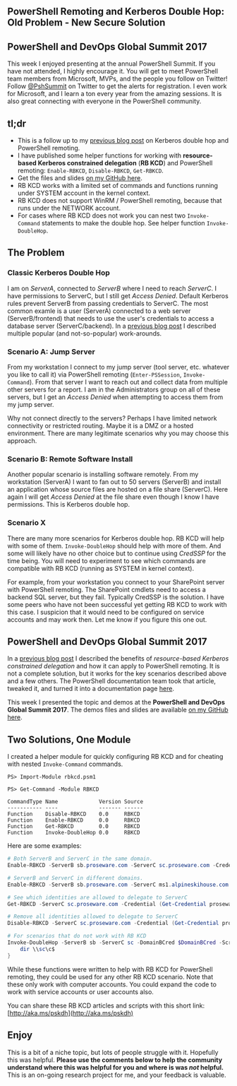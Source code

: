 ## PowerShell Remoting and Kerberos Double Hop: Old Problem - New Secure Solution

## PowerShell and DevOps Global Summit 2017

This week I enjoyed presenting at the annual PowerShell Summit.
If you have not attended, I highly encourage it.
You will get to meet PowerShell team members from Microsoft, MVPs, and the people you follow on Twitter!
Follow [@PshSummit](https://twitter.com/PSHSummit) on Twitter to get the alerts for registration.
I even work for Microsoft, and I learn a ton every year from the amazing sessions.
It is also great connecting with everyone in the PowerShell community.

## tl;dr
* This is a follow up to my [previous blog post](https://blogs.technet.microsoft.com/ashleymcglone/2016/08/30/powershell-remoting-kerberos-double-hop-solved-securely/) on Kerberos double hop and PowerShell remoting.
* I have published some helper functions for working with **resource-based Kerberos constrained delegation** (**RB KCD**) and PowerShell remoting: `Enable-RBKCD`, `Disable-RBKCD`, `Get-RBKCD`.
* Get the files and slides [on my GitHub here](https://github.com/GoateePFE/PshSummit2017).
* RB KCD works with a limited set of commands and functions running under SYSTEM account in the kernel context.
* RB KCD does not support WinRM / PowerShell remoting, because that runs under the NETWORK account.
* For cases where RB KCD does not work you can nest two `Invoke-Command` statements to make the double hop. See helper function `Invoke-DoubleHop`.

## The Problem
### Classic Kerberos Double Hop
I am on *ServerA*, connected to *ServerB* where I need to reach *ServerC*.
I have permissions to ServerC, but I still get *Access Denied*.
Default Kerberos rules prevent ServerB from passing credentials to ServerC.
The most common examle is a user (ServerA) connected to a web server (ServerB/frontend) that needs to use the user's credentials to access a database server (ServerC/backend).
In a [previous blog post](https://blogs.technet.microsoft.com/ashleymcglone/2016/08/30/powershell-remoting-kerberos-double-hop-solved-securely/) I described multiple popular (and not-so-popular) work-arounds.

### Scenario A: Jump Server
From my workstation I connect to my jump server (tool server, etc. whatever you like to call it) via PowerShell remoting (`Enter-PSSession`, `Invoke-Command`).
From that server I want to reach out and collect data from multiple other servers for a report.
I am in the Administrators group on all of these servers, but I get an *Access Denied* when attempting to access them from my jump server.

Why not connect directly to the servers? Perhaps I have limited network connectivity or restricted routing.
Maybe it is a DMZ or a hosted environment.
There are many legitimate scenarios why you may choose this approach.

### Scenario B: Remote Software Install
Another popular scenario is installing software remotely.
From my workstation (ServerA) I want to fan out to 50 servers (ServerB) and install an application whose source files are hosted on a file share (ServerC).
Here again I will get *Access Denied* at the file share even though I know I have permissions.
This is Kerberos double hop.

### Scenario X
There are many more scenarios for Kerberos double hop.
RB KCD will help with some of them.
`Invoke-DoubleHop` should help with more of them.
And some will likely have no other choice but to continue using *CredSSP* for the time being.
You will need to experiment to see which commands are compatible with RB KCD (running as SYSTEM in kernel context).

For example, from your workstation you connect to your SharePoint server with PowerShell remoting.
The SharePoint cmdlets need to access a backend SQL server, but they fail.
Typically CredSSP is the solution.
I have some peers who have not been successful yet getting RB KCD to work with this case.
I suspicion that it would need to be configured on service accounts and may work then.
Let me know if you figure this one out.

## PowerShell and DevOps Global Summit 2017
In a [previous blog post](https://blogs.technet.microsoft.com/ashleymcglone/2016/08/30/powershell-remoting-kerberos-double-hop-solved-securely/) I described the benefits of *resource-based Kerberos constrained delegation* and how it can apply to PowerShell remoting.
It is not a complete solution, but it works for the key scenarios described above and a few others.
The PowerShell documentation team took that article, tweaked it, and turned it into a documentation page [here](https://msdn.microsoft.com/en-us/powershell/scripting/setup/ps-remoting-second-hop).

This week I presented the topic and demos at the **PowerShell and DevOps Global Summit 2017**.
The demos files and slides are available [on my GitHub here](https://github.com/GoateePFE/PshSummit2017).

## Two Solutions, One Module
I created a helper module for quickly configuring RB KCD and for cheating with nested `Invoke-Command` commands.

```
PS> Import-Module rbkcd.psm1

PS> Get-Command -Module RBKCD

CommandType Name             Version Source
----------- ----             ------- ------
Function    Disable-RBKCD    0.0     RBKCD
Function    Enable-RBKCD     0.0     RBKCD
Function    Get-RBKCD        0.0     RBKCD
Function    Invoke-DoubleHop 0.0     RBKCD
```

Here are some examples:
```PowerShell
# Both ServerB and ServerC in the same domain.
Enable-RBKCD -ServerB sb.proseware.com -ServerC sc.proseware.com -Credential (Get-Credential)

# ServerB and ServerC in different domains.
Enable-RBKCD -ServerB sb.proseware.com -ServerC ms1.alpineskihouse.com -DomainBCred (Get-Credential) -DomainCCred (Get-Credential)

# See which identities are allowed to delegate to ServerC
Get-RBKCD -ServerC sc.proseware.com -Credential (Get-Credential proseware\adminacct)

# Remove all identities allowed to delegate to ServerC
Disable-RBKCD -ServerC sc.proseware.com -Credential (Get-Credential proseware\adminacct)

# For scenarios that do not work with RB KCD
Invoke-DoubleHop -ServerB sb -ServerC sc -DomainBCred $DomainBCred -Scriptblock {
    dir \\sc\c$
}
```

While these functions were written to help with RB KCD for PowerShell remoting, they could be used for any other RB KCD scenario.
Note that these only work with computer accounts.
You could expand the code to work with service accounts or user accounts also.

You can share these RB KCD articles and scripts with this short link: [http://aka.ms/pskdh](http://aka.ms/pskdh)

## Enjoy

This is a bit of a niche topic, but lots of people struggle with it. Hopefully this was helpful.
**Please use the comments below to help the community understand where this was helpful for you and where is was *not* helpful.** This is an on-going research project for me, and your feedback is valuable.
